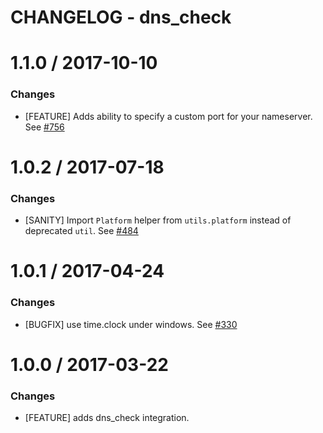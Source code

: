 # CHANGELOG - dns_check

1.1.0 / 2017-10-10
==================

### Changes

* [FEATURE] Adds ability to specify a custom port for your nameserver. See [#756][]

1.0.2 / 2017-07-18
==================

### Changes

* [SANITY] Import `Platform` helper from `utils.platform` instead of deprecated `util`. See [#484][]

1.0.1 / 2017-04-24
==================

### Changes

* [BUGFIX] use time.clock under windows. See [#330][]

1.0.0 / 2017-03-22
==================

### Changes

* [FEATURE] adds dns_check integration.

[#330]: https://github.com/DataDog/integrations-core/issues/330
[#484]: https://github.com/DataDog/integrations-core/issues/484
[#756]: https://github.com/DataDog/integrations-core/issues/756

[#330]: https://github.com/DataDog/integrations-core/issues/330
[#484]: https://github.com/DataDog/integrations-core/issues/484
[#756]: https://github.com/DataDog/integrations-core/issues/756

[#330]: https://github.com/DataDog/integrations-core/issues/330
[#484]: https://github.com/DataDog/integrations-core/issues/484
[#756]: https://github.com/DataDog/integrations-core/issues/756
